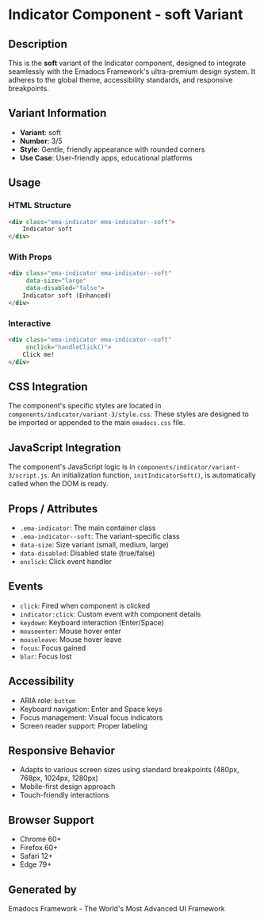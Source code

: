 # Indicator Component - soft Variant

## Description
This is the **soft** variant of the Indicator component, designed to integrate seamlessly with the Emadocs Framework's ultra-premium design system. It adheres to the global theme, accessibility standards, and responsive breakpoints.

## Variant Information
- **Variant**: soft
- **Number**: 3/5
- **Style**: Gentle, friendly appearance with rounded corners
- **Use Case**: User-friendly apps, educational platforms

## Usage

### HTML Structure
```html
<div class="ema-indicator ema-indicator--soft">
    Indicator soft
</div>
```

### With Props
```html
<div class="ema-indicator ema-indicator--soft" 
     data-size="large" 
     data-disabled="false">
    Indicator soft (Enhanced)
</div>
```

### Interactive
```html
<div class="ema-indicator ema-indicator--soft" 
     onclick="handleClick()">
    Click me!
</div>
```

## CSS Integration
The component's specific styles are located in `components/indicator/variant-3/style.css`. These styles are designed to be imported or appended to the main `emadocs.css` file.

## JavaScript Integration
The component's JavaScript logic is in `components/indicator/variant-3/script.js`. An initialization function, `initIndicatorSoft()`, is automatically called when the DOM is ready.

## Props / Attributes
- `.ema-indicator`: The main container class
- `.ema-indicator--soft`: The variant-specific class
- `data-size`: Size variant (small, medium, large)
- `data-disabled`: Disabled state (true/false)
- `onclick`: Click event handler

## Events
- `click`: Fired when component is clicked
- `indicator:click`: Custom event with component details
- `keydown`: Keyboard interaction (Enter/Space)
- `mouseenter`: Mouse hover enter
- `mouseleave`: Mouse hover leave
- `focus`: Focus gained
- `blur`: Focus lost

## Accessibility
- ARIA role: `button`
- Keyboard navigation: Enter and Space keys
- Focus management: Visual focus indicators
- Screen reader support: Proper labeling

## Responsive Behavior
- Adapts to various screen sizes using standard breakpoints (480px, 768px, 1024px, 1280px)
- Mobile-first design approach
- Touch-friendly interactions

## Browser Support
- Chrome 60+
- Firefox 60+
- Safari 12+
- Edge 79+

## Generated by
Emadocs Framework - The World's Most Advanced UI Framework
